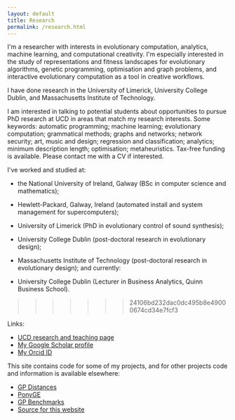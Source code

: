 ```yaml
---
layout: default
title: Research
permalink: /research.html
---
```


I'm a researcher with interests in evolutionary computation,
analytics, machine learning, and computational creativity. I'm
especially interested in the study of representations and fitness
landscapes for evolutionary algorithms, genetic programming,
optimisation and graph problems, and interactive evolutionary
computation as a tool in creative workflows.

I have done research in the University of Limerick, University College
Dublin, and Massachusetts Institute of Technology.

I am interested in talking to potential students about opportunities
to pursue PhD research at UCD in areas that match my research
interests. Some keywords: automatic programming; machine learning;
evolutionary computation; grammatical methods; graphs and networks;
network security; art, music and design; regression and
classification; analytics; minimum description length; optimisation;
metaheuristics. Tax-free
funding is available. Please contact me with a CV if interested.

I've worked and studied at:

* the National University of Ireland, Galway (BSc in computer science
and mathematics);

* Hewlett-Packard, Galway, Ireland (automated install and system
management for supercomputers);

* University of Limerick (PhD in evolutionary control of sound
synthesis);

* University College Dublin (post-doctoral research in evolutionary
design);

* Massachusetts Institute of Technology (post-doctoral research in
evolutionary design); and currently:

* University College Dublin (Lecturer in Business Analytics, Quinn
  Business School).
>>>>>>> 24106bd232dac0dc495b8e49000674cd34e7fcf3

Links:

* [UCD research and teaching page](http://www.ucd.ie/cba/members/jamesmcdermott/)
* [My Google Scholar profile](https://scholar.google.com/citations?user=nKNOv8oAAAAJ&hl=en)
* [My Orcid ID](http://orcid.org/0000-0002-1402-6995)

This site contains code for some of my projects, and for other
projects code and information is available elsewhere:

* [GP Distances](https://github.com/jmmcd/GPDistance)
* [PonyGE](http://ponyge.googlecode.com)
* [GP Benchmarks](http://gpbenchmarks.org/)
* [Source for this website](https://github.com/jmmcd/jmmcd.github.com)
